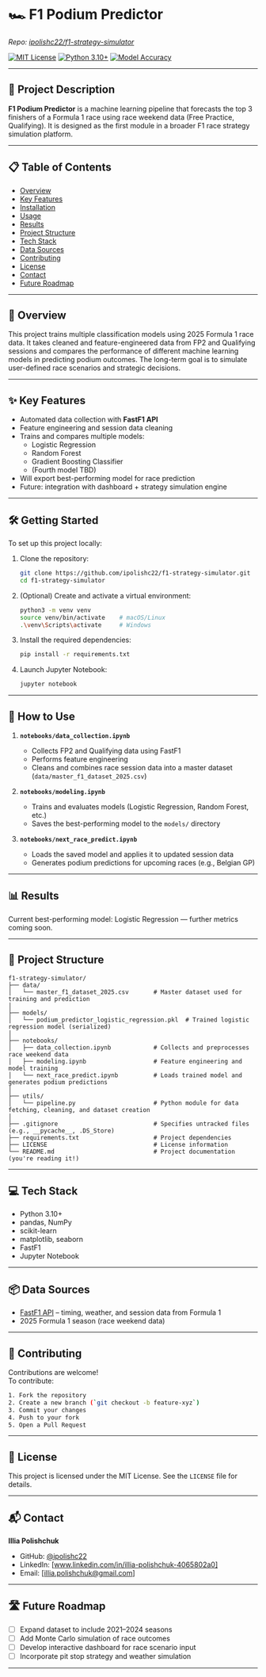 # 🏎️ F1 Podium Predictor

_Repo: [ipolishc22/f1-strategy-simulator](https://github.com/ipolishc22/f1-strategy-simulator)_

[![MIT License](https://img.shields.io/badge/License-MIT-blue.svg)]()
[![Python 3.10+](https://img.shields.io/badge/python-3.10%2B-green.svg)]()
[![Model Accuracy](https://img.shields.io/badge/accuracy-TBD-yellow.svg)]()

---

## 🚀 Project Description

**F1 Podium Predictor** is a machine learning pipeline that forecasts the top 3 finishers of a Formula 1 race using race weekend data (Free Practice, Qualifying). It is designed as the first module in a broader F1 race strategy simulation platform.

---

## 📋 Table of Contents

- [Overview](#overview)
- [Key Features](#key-features)
- [Installation](#installation)
- [Usage](#usage)
- [Results](#results)
- [Project Structure](#project-structure)
- [Tech Stack](#tech-stack)
- [Data Sources](#data-sources)
- [Contributing](#contributing)
- [License](#license)
- [Contact](#contact)
- [Future Roadmap](#future-roadmap)

---

## 🏁 Overview

This project trains multiple classification models using 2025 Formula 1 race data. It takes cleaned and feature-engineered data from FP2 and Qualifying sessions and compares the performance of different machine learning models in predicting podium outcomes. The long-term goal is to simulate user-defined race scenarios and strategic decisions.

---

## ✨ Key Features

- Automated data collection with **FastF1 API**
- Feature engineering and session data cleaning
- Trains and compares multiple models:
  - Logistic Regression
  - Random Forest
  - Gradient Boosting Classifier
  - (Fourth model TBD)
- Will export best-performing model for race prediction
- Future: integration with dashboard + strategy simulation engine

---

## 🛠 Getting Started

To set up this project locally:

1. Clone the repository:

   ```bash
   git clone https://github.com/ipolishc22/f1-strategy-simulator.git
   cd f1-strategy-simulator
   ```

2. (Optional) Create and activate a virtual environment:

   ```bash
   python3 -m venv venv
   source venv/bin/activate    # macOS/Linux
   .\venv\Scripts\activate     # Windows
   ```

3. Install the required dependencies:

   ```bash
   pip install -r requirements.txt
   ```

4. Launch Jupyter Notebook:
   ```bash
   jupyter notebook
   ```

---

## 🚀 How to Use

1. **`notebooks/data_collection.ipynb`**

   - Collects FP2 and Qualifying data using FastF1
   - Performs feature engineering
   - Cleans and combines race session data into a master dataset (`data/master_f1_dataset_2025.csv`)

2. **`notebooks/modeling.ipynb`**

   - Trains and evaluates models (Logistic Regression, Random Forest, etc.)
   - Saves the best-performing model to the `models/` directory

3. **`notebooks/next_race_predict.ipynb`**
   - Loads the saved model and applies it to updated session data
   - Generates podium predictions for upcoming races (e.g., Belgian GP)

---

## 📊 Results

Current best-performing model: Logistic Regression — further metrics coming soon.

---

## 📁 Project Structure

```
f1-strategy-simulator/
├── data/
│   └── master_f1_dataset_2025.csv       # Master dataset used for training and prediction
│
├── models/
│   └── podium_predictor_logistic_regression.pkl  # Trained logistic regression model (serialized)
│
├── notebooks/
│   ├── data_collection.ipynb            # Collects and preprocesses race weekend data
│   ├── modeling.ipynb                   # Feature engineering and model training
│   └── next_race_predict.ipynb          # Loads trained model and generates podium predictions
│
├── utils/
│   └── pipeline.py                      # Python module for data fetching, cleaning, and dataset creation
│
├── .gitignore                           # Specifies untracked files (e.g., __pycache__, .DS_Store)
├── requirements.txt                     # Project dependencies
├── LICENSE                              # License information
└── README.md                            # Project documentation (you're reading it!)
```

---

## 💻 Tech Stack

- Python 3.10+
- pandas, NumPy
- scikit-learn
- matplotlib, seaborn
- FastF1
- Jupyter Notebook

---

## 📦 Data Sources

- [FastF1 API](https://theoehrly.github.io/Fast-F1/) – timing, weather, and session data from Formula 1
- 2025 Formula 1 season (race weekend data)

---

## 🤝 Contributing

Contributions are welcome!  
To contribute:

```bash
1. Fork the repository
2. Create a new branch (`git checkout -b feature-xyz`)
3. Commit your changes
4. Push to your fork
5. Open a Pull Request
```

---

## 📄 License

This project is licensed under the MIT License. See the `LICENSE` file for details.

---

## 📬 Contact

**Illia Polishchuk**

- GitHub: [@ipolishc22](https://github.com/ipolishc22)
- LinkedIn: [www.linkedin.com/in/illia-polishchuk-4065802a0]
- Email: [illia.polishchuk@gmail.com]

---

## 🛣️ Future Roadmap

- [ ] Expand dataset to include 2021–2024 seasons
- [ ] Add Monte Carlo simulation of race outcomes
- [ ] Develop interactive dashboard for race scenario input
- [ ] Incorporate pit stop strategy and weather simulation

---

```

```
